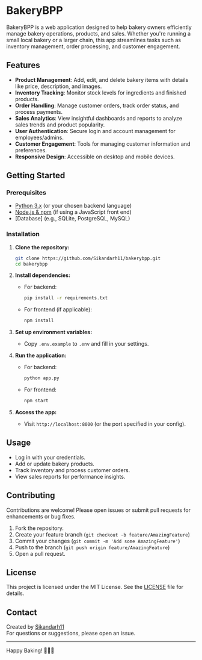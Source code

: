 # BakeryBPP

BakeryBPP is a web application designed to help bakery owners efficiently manage bakery operations, products, and sales. Whether you're running a small local bakery or a larger chain, this app streamlines tasks such as inventory management, order processing, and customer engagement.

## Features

- **Product Management**: Add, edit, and delete bakery items with details like price, description, and images.
- **Inventory Tracking**: Monitor stock levels for ingredients and finished products.
- **Order Handling**: Manage customer orders, track order status, and process payments.
- **Sales Analytics**: View insightful dashboards and reports to analyze sales trends and product popularity.
- **User Authentication**: Secure login and account management for employees/admins.
- **Customer Engagement**: Tools for managing customer information and preferences.
- **Responsive Design**: Accessible on desktop and mobile devices.

## Getting Started

### Prerequisites

- [Python 3.x](https://www.python.org/downloads/) (or your chosen backend language)
- [Node.js & npm](https://nodejs.org/) (if using a JavaScript front end)
- [Database] (e.g., SQLite, PostgreSQL, MySQL)

### Installation

1. **Clone the repository:**
   ```bash
   git clone https://github.com/Sikandarh11/bakerybpp.git
   cd bakerybpp
   ```

2. **Install dependencies:**
   - For backend:
     ```bash
     pip install -r requirements.txt
     ```
   - For frontend (if applicable):
     ```bash
     npm install
     ```

3. **Set up environment variables:**
   - Copy `.env.example` to `.env` and fill in your settings.

4. **Run the application:**
   - For backend:
     ```bash
     python app.py
     ```
   - For frontend:
     ```bash
     npm start
     ```

5. **Access the app:**
   - Visit `http://localhost:8000` (or the port specified in your config).

## Usage

- Log in with your credentials.
- Add or update bakery products.
- Track inventory and process customer orders.
- View sales reports for performance insights.

## Contributing

Contributions are welcome! Please open issues or submit pull requests for enhancements or bug fixes.

1. Fork the repository.
2. Create your feature branch (`git checkout -b feature/AmazingFeature`)
3. Commit your changes (`git commit -m 'Add some AmazingFeature'`)
4. Push to the branch (`git push origin feature/AmazingFeature`)
5. Open a pull request.

## License

This project is licensed under the MIT License. See the [LICENSE](LICENSE) file for details.

## Contact

Created by [Sikandarh11](https://github.com/Sikandarh11)  
For questions or suggestions, please open an issue.

---
Happy Baking! 🍞🧁🥐
